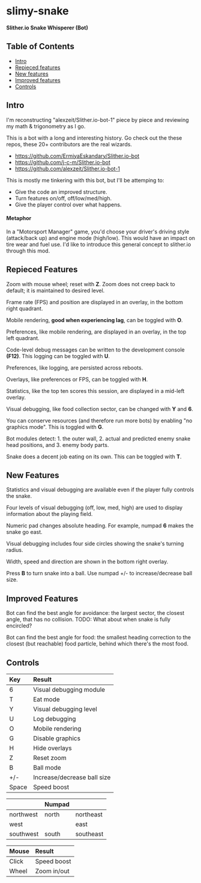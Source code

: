 # slimy-snake
**Slither.io Snake Whisperer (Bot)**

## Table of Contents
- [Intro](https://github.com/jfbarras/slimy-snake#intro)
- [Repieced features](https://github.com/jfbarras/slimy-snake#repieced-features)
- [New features](https://github.com/jfbarras/slimy-snake#new-features)
- [Improved features](https://github.com/jfbarras/slimy-snake#improved-features)
- [Controls](https://github.com/jfbarras/slimy-snake#controls)

## Intro
I'm reconstructing "alexzeit/Slither.io-bot-1" piece by piece and reviewing my math & trigonometry as I go.

This is a bot with a long and interesting history. Go check out the these repos, these 20+ contributors are the real wizards. 
- https://github.com/ErmiyaEskandary/Slither.io-bot
- https://github.com/j-c-m/Slither.io-bot
- https://github.com/alexzeit/Slither.io-bot-1

This is mostly me tinkering with this bot, but I'll be attemping to:
- Give the code an improved structure.
- Turn features on/off, off/low/med/high.
- Give the player control over what happens.

#### Metaphor ####
In a "Motorsport Manager" game, you'd choose your driver's driving style (attack/back up) and engine mode (high/low). This would have an impact on tire wear and fuel use. I'd like to introduce this general concept to slither.io through this mod.

## Repieced Features
Zoom with mouse wheel; reset with **Z**. Zoom does not creep back to default; it is maintained to desired level.

Frame rate (FPS) and position are displayed in an overlay, in the bottom right quadrant.

Mobile rendering, **good when experiencing lag**, can be toggled with **O**.

Preferences, like mobile rendering, are displayed in an overlay, in the top left quadrant.

Code-level debug messages can be written to the development console **(F12)**. This logging can be toggled with **U**.

Preferences, like logging, are persisted across reboots.

Overlays, like preferences or FPS, can be toggled with **H**.

Statistics, like the top ten scores this session, are displayed in a mid-left overlay.

Visual debugging, like food collection sector, can be changed with **Y** and **6**.

You can conserve resources (and therefore run more bots) by enabling "no graphics mode". This is toggled with **G**.

Bot modules detect: 1. the outer wall, 2. actual and predicted enemy snake head positions, and 3. enemy body parts.

Snake does a decent job eating on its own. This can be toggled with **T**.

## New Features
Statistics and visual debugging are available even if the player fully controls the snake.

Four levels of visual debugging (off, low, med, high) are used to display information about the playing field.

Numeric pad changes absolute heading. For example, numpad **6** makes the snake go east.

Visual debugging includes four side circles showing the snake's turning radius.

Width, speed and direction are shown in the bottom right overlay.

Press **B** to turn snake into a ball. Use numpad +/- to increase/decrease ball size.

## Improved Features
Bot can find the best angle for avoidance: the largest sector, the closest angle, that has no collision. TODO: What about when snake is fully encircled?

Bot can find the best angle for food: the smallest heading correction to the closest (but reachable) food particle, behind which there's the most food.

## Controls
Key | Result
:---|:---
6	| Visual debugging module
T | Eat mode
Y	| Visual debugging level
U	| Log debugging
O | Mobile rendering
G | Disable graphics
H | Hide overlays
Z | Reset zoom
B | Ball mode
+/- | Increase/decrease ball size
Space | Speed boost

&nbsp; | Numpad | &nbsp;
-------|--------|--------
northwest	| north | northeast
west | &nbsp; | east
southwest | south | southeast

Mouse | Result
:---|:---
Click | Speed boost
Wheel | Zoom in/out
